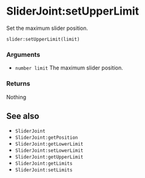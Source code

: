 <!--
category: reference
-->

SliderJoint:setUpperLimit
===

Set the maximum slider position.

    slider:setUpperLimit(limit)

### Arguments

- `number limit` The maximum slider position.

### Returns

Nothing

See also
---

- `SliderJoint`
- `SliderJoint:getPosition`
- `SliderJoint:getLowerLimit`
- `SliderJoint:setLowerLimit`
- `SliderJoint:getUpperLimit`
- `SliderJoint:getLimits`
- `SliderJoint:setLimits`
